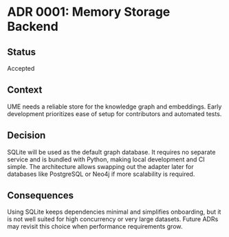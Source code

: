 # ADR 0001: Memory Storage Backend

## Status

Accepted

## Context

UME needs a reliable store for the knowledge graph and embeddings. Early
development prioritizes ease of setup for contributors and automated tests.

## Decision

SQLite will be used as the default graph database. It requires no separate
service and is bundled with Python, making local development and CI simple. The
architecture allows swapping out the adapter later for databases like PostgreSQL
or Neo4j if more scalability is required.

## Consequences

Using SQLite keeps dependencies minimal and simplifies onboarding, but it is not
well suited for high concurrency or very large datasets. Future ADRs may revisit
this choice when performance requirements grow.
